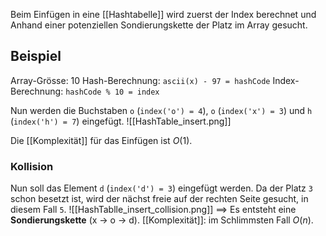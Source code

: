Beim Einfügen in eine [[Hashtabelle]] wird zuerst der Index berechnet und Anhand einer potenziellen Sondierungskette der Platz im Array gesucht.

## Beispiel
Array-Grösse: 10
Hash-Berechnung: `ascii(x) - 97 = hashCode`
Index-Berechnung: `hashCode % 10 = index`

Nun werden die Buchstaben `o` (`index('o') = 4`), `o` (`index('x') = 3`) und `h` (`index('h') = 7`) eingefügt.
![[HashTable_insert.png]]

Die [[Komplexität]] für das Einfügen ist $O(1)$.

### Kollision
Nun soll das Element `d` (`index('d') = 3`) eingefügt werden.
Da der Platz `3` schon besetzt ist, wird der nächst freie auf der rechten Seite gesucht, in diesem Fall `5`.
![[HashTablle_insert_collision.png]]
$\implies$ Es entsteht eine **Sondierungskette** (x -> o -> d).
[[Komplexität]]: im Schlimmsten Fall $O(n)$.